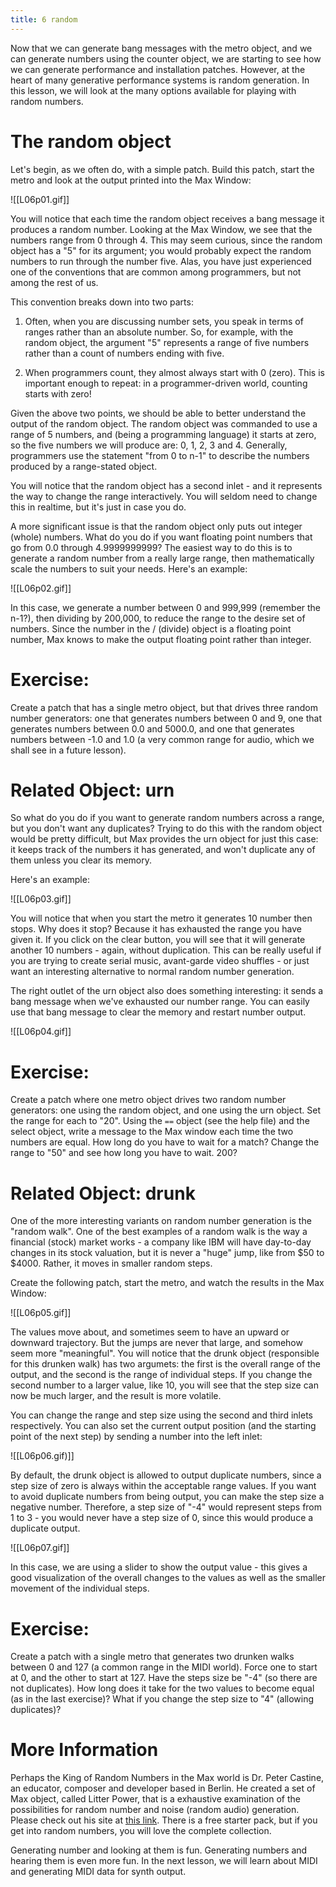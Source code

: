 ```yaml
---
title: 6 random
---
```

Now that we can generate bang messages with the metro object, and we can generate numbers using the counter object, we are starting to see how we can generate performance and installation patches. However, at the heart of many generative performance systems is random generation. In this lesson, we will look at the many options available for playing with random numbers.

# The random object

Let's begin, as we often do, with a simple patch. Build this patch, start the metro and look at the output printed into the Max Window:


![[L06p01.gif]]


You will notice that each time the random object receives a bang message it produces a random number. Looking at the Max Window, we see that the numbers range from 0 through 4. This may seem curious, since the random object has a "5" for its argument; you would probably expect the random numbers to run through the number five. Alas, you have just experienced one of the conventions that are common among programmers, but not among the rest of us.

This convention breaks down into two parts:

1. Often, when you are discussing number sets, you speak in terms of ranges rather than an absolute number. So, for example, with the random object, the argument "5" represents a range of five numbers rather than a count of numbers ending with five.

2. When programmers count, they almost always start with 0 (zero). This is important enough to repeat: in a programmer-driven world, counting starts with zero!

Given the above two points, we should be able to better understand the output of the random object. The random object was commanded to use a range of 5 numbers, and (being a programming language) it starts at zero, so the five numbers we will produce are: 0, 1, 2, 3 and 4. Generally, programmers use the statement "from 0 to n-1" to describe the numbers produced by a range-stated object.

You will notice that the random object has a second inlet - and it represents the way to change the range interactively. You will seldom need to change this in realtime, but it's just in case you do.

A more significant issue is that the random object only puts out integer (whole) numbers. What do you do if you want floating point numbers that go from 0.0 through 4.9999999999? The easiest way to do this is to generate a random number from a really large range, then mathematically scale the numbers to suit your needs. Here's an example:


![[L06p02.gif]]


In this case, we generate a number between 0 and 999,999 (remember the n-1?), then dividing by 200,000, to reduce the range to the desire set of numbers. Since the number in the / (divide) object is a floating point number, Max knows to make the output floating point rather than integer.

# Exercise:

Create a patch that has a single metro object, but that drives three random number generators: one that generates numbers between 0 and 9, one that generates numbers between 0.0 and 5000.0, and one that generates numbers between -1.0 and 1.0 (a very common range for audio, which we shall see in a future lesson).

# Related Object: urn

So what do you do if you want to generate random numbers across a range, but you don't want any duplicates? Trying to do this with the random object would be pretty difficult, but Max provides the urn object for just this case: it keeps track of the numbers it has generated, and won't duplicate any of them unless you clear its memory.

Here's an example:


![[L06p03.gif]]


You will notice that when you start the metro it generates 10 number then stops. Why does it stop? Because it has exhausted the range you have given it. If you click on the clear button, you will see that it will generate another 10 numbers - again, without duplication. This can be really useful if you are trying to create serial music, avant-garde video shuffles - or just want an interesting alternative to normal random number generation.

The right outlet of the urn object also does something interesting: it sends a bang message when we've exhausted our number range. You can easily use that bang message to clear the memory and restart number output.


![[L06p04.gif]]


# Exercise:

Create a patch where one metro object drives two random number generators: one using the random object, and one using the urn object. Set the range for each to "20". Using the `==` object (see the help file) and the select object, write a message to the Max window each time the two numbers are equal. How long do you have to wait for a match? Change the range to "50" and see how long you have to wait. 200?

# Related Object: drunk

One of the more interesting variants on random number generation is the "random walk". One of the best examples of a random walk is the way a financial (stock) market works - a company like IBM will have day-to-day changes in its stock valuation, but it is never a "huge" jump, like from $50 to $4000. Rather, it moves in smaller random steps.

Create the following patch, start the metro, and watch the results in the Max Window:


![[L06p05.gif]]


The values move about, and sometimes seem to have an upward or downward trajectory. But the jumps are never that large, and somehow seem more "meaningful". You will notice that the drunk object (responsible for this drunken walk) has two argumets: the first is the overall range of the output, and the second is the range of individual steps. If you change the second number to a larger value, like 10, you will see that the step size can now be much larger, and the result is more volatile.

You can change the range and step size using the second and third inlets respectively. You can also set the current output position (and the starting point of the next step) by sending a number into the left inlet:


![[L06p06.gif)]]


By default, the drunk object is allowed to output duplicate numbers, since a step size of zero is always within the acceptable range values. If you want to avoid duplicate numbers from being output, you can make the step size a negative number. Therefore, a step size of "-4" would represent steps from 1 to 3 - you would never have a step size of 0, since this would produce a duplicate output.


![[L06p07.gif]]


In this case, we are using a slider to show the output value - this gives a good visualization of the overall changes to the values as well as the smaller movement of the individual steps.

# Exercise:

Create a patch with a single metro that generates two drunken walks between 0 and 127 (a common range in the MIDI world). Force one to start at 0, and the other to start at 127. Have the steps size be "-4" (so there are not duplicates). How long does it take for the two values to become equal (as in the last exercise)? What if you change the step size to "4" (allowing duplicates)?

# More Information

Perhaps the King of Random Numbers in the Max world is Dr. Peter Castine, an educator, composer and developer based in Berlin. He created a set of Max object, called Litter Power, that is a exhaustive examination of the possibilities for random number and noise (random audio) generation. Please check out his site at [this link](http://www.bek.no/~pcastine/). There is a free starter pack, but if you get into random numbers, you will love the complete collection.

Generating number and looking at them is fun. Generating numbers and hearing them is even more fun. In the next lesson, we will learn about MIDI and generating MIDI data for synth output.